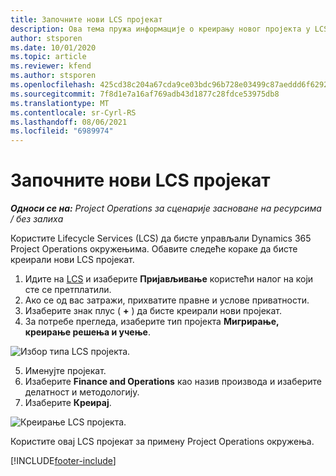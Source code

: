 ```yaml
---
title: Започните нови LCS пројекат
description: Ова тема пружа информације о креирању новог пројекта у LCS-у за ваше Project Operations окружење.
author: stsporen
ms.date: 10/01/2020
ms.topic: article
ms.reviewer: kfend
ms.author: stsporen
ms.openlocfilehash: 425cd38c204a67cda9ce03bdc96b728e03499c87aeddd6f62924b57e16b21167
ms.sourcegitcommit: 7f8d1e7a16af769adb43d1877c28fdce53975db8
ms.translationtype: MT
ms.contentlocale: sr-Cyrl-RS
ms.lasthandoff: 08/06/2021
ms.locfileid: "6989974"
---
```

# <a name="start-a-new-lcs-project"></a>Започните нови LCS пројекат

_**Односи се на:** Project Operations за сценарије засноване на ресурсима / без залиха_

Користите Lifecycle Services (LCS) да бисте управљали Dynamics 365 Project Operations окружењима. Обавите следеће кораке да бисте креирали нови LCS пројекат.

1. Идите на [LCS](https://lcs.dynamics.com/Logon/Index) и изаберите **Пријављивање** користећи налог на који сте се претплатили.
2. Ако се од вас затражи, прихватите правне и услове приватности.
3. Изаберите знак плус ( **+** ) да бисте креирали нови пројекат.
4. За потребе прегледа, изаберите тип пројекта **Мигрирање, креирање решења и учење**.

  ![Избор типа LCS пројекта.](./media/create-lcs-1.png)

5. Именујте пројекат. 
6. Изаберите **Finance and Operations** као назив производа и изаберите делатност и методологију. 
7. Изаберите **Креирај**.

![Креирање LCS пројекта.](./media/create-lcs-2.png)

Користите овај LCS пројекат за примену Project Operations окружења.



[!INCLUDE[footer-include](../includes/footer-banner.md)]